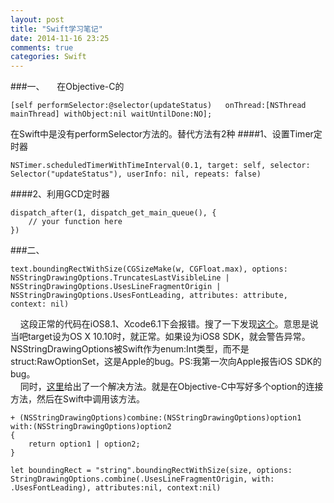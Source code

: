 ```yaml
---
layout: post
title: "Swift学习笔记"
date: 2014-11-16 23:25
comments: true
categories: Swift
---
```

###一、
&nbsp;&nbsp;&nbsp;&nbsp;在Objective-C的
```objc 
[self performSelector:@selector(updateStatus)   onThread:[NSThread mainThread] withObject:nil waitUntilDone:NO];
```
在Swift中是没有performSelector方法的。替代方法有2种
####1、设置Timer定时器
```
NSTimer.scheduledTimerWithTimeInterval(0.1, target: self, selector: Selector("updateStatus"), userInfo: nil, repeats: false)
```
####2、利用GCD定时器
```
dispatch_after(1, dispatch_get_main_queue(), {
    // your function here
})
```
###二、
```
text.boundingRectWithSize(CGSizeMake(w, CGFloat.max), options: NSStringDrawingOptions.TruncatesLastVisibleLine | NSStringDrawingOptions.UsesLineFragmentOrigin | NSStringDrawingOptions.UsesFontLeading, attributes: attribute, context: nil) 
```
&nbsp;&nbsp;&nbsp;&nbsp;这段正常的代码在iOS8.1、Xcode6.1下会报错。搜了一下发现[这个](http://stackoverflow.com/a/24065414/4049468)。意思是说当吧target设为OS X 10.10时，就正常。如果设为iOS8 SDK，就会警告异常。NSStringDrawingOptions被Swift作为enum:Int类型，而不是struct:RawOptionSet，这是Apple的bug。PS:我第一次向Apple报告iOS SDK的bug。<br>
&nbsp;&nbsp;&nbsp;&nbsp;同时，[这里](http://stackoverflow.com/a/25029448/4049468)给出了一个解决方法。就是在Objective-C中写好多个option的连接方法，然后在Swift中调用该方法。
```objc
+ (NSStringDrawingOptions)combine:(NSStringDrawingOptions)option1 with:(NSStringDrawingOptions)option2
{
    return option1 | option2;
}
```
```
let boundingRect = "string".boundingRectWithSize(size, options: StringDrawingOptions.combine(.UsesLineFragmentOrigin, with: .UsesFontLeading), attributes:nil, context:nil)
```

